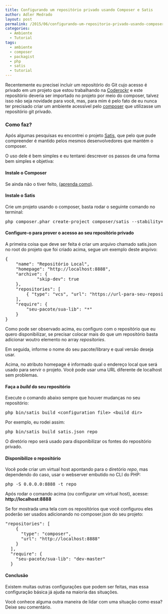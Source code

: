 ```yaml
---
title: Configurando um repositório privado usando Composer e Satis
author: Adler Medrado
layout: post
permalink: /2015/06/configurando-um-repositorio-privado-usando-composer-e-satis/
categories:
  - Ambiente
  - Tutorial
tags:
  - ambiente
  - composer
  - packagist
  - php
  - satis
  - tutorial
---
```

Recentemente eu precisei incluir um repositório do Git cujo acesso é privado em
um projeto que estou trabalhando na [Coderockr][1] e este repositório deveria ser
importado no projeto por meio do composer, talvez isso não seja novidade para você,
mas, para mim é pelo fato de eu nunca ter precisado criar um ambiente acessível
pelo [composer][2] que utilizasse um repositório git privado.

### Como faz?

Após algumas pesquisas eu encontrei o projeto [Satis][3], que pelo que pude
compreender é mantido pelos mesmos desenvolvedores que mantém o composer.

O uso dele é bem simples e eu tentarei descrever os passos de uma forma bem
simples e objetiva:

#### Instale o Composer

Se ainda não o tiver feito, [(aprenda como)][4].

#### Instale o Satis

Crie um projeto usando o composer, basta rodar o seguinte comando no terminal:

<pre>php composer.phar create-project composer/satis --stability=dev --keep-vcs</pre>

#### Configure-o para prover o acesso ao seu repositório privado

A primeira coisa que deve ser feita é criar um arquivo chamado satis.json no
root do projeto que foi criado acima, segue um exemplo deste arqvivo:

<pre>{
    "name": "Repositório Local",
    "homepage": "http://localhost:8888",
    "archive": {
            "skip-dev": true
    },
    "repositories": [
        { "type": "vcs", "url": "https://url-para-seu-repositorio-git/nome-do-seu-repositorio.git" }
    ],
    "require": {
        "seu-pacote/sua-lib": "*"
    }
}</pre>

Como pode ser observado acima, eu configuro com o repositório que eu quero
disponibilizar, se precisar colocar mais do que um repositório basta adicionar
woutro elemento no array *repositories*.

Em seguida, informe o nome do seu pacote/library e qual versão deseja usar.

Acima, no atributo homepage é informado qual o endereço local que será usado para servir o projeto. Você pode usar uma URL diferente de localhost sem problemas.

#### Faça a *build* do seu repositório

Execute o comando abaixo sempre que houver mudanças no seu repositório:

<pre>php bin/satis build &lt;configuration file> &lt;build dir></pre>

Por exemplo, eu rodei assim:

<pre>php bin/satis build satis.json repo</pre>

O diretório repo será usado para disponibilizar os fontes do repositório privado.

#### Disponibilize o repositório

Você pode criar um virtual host apontando para o diretório *repo*, mas dependendo do caso, usar o webserver embutido no CLI do PHP:

<pre>php -S 0.0.0.0:8888 -t repo</pre>

Após rodar o comando acima (ou configurar um virtual host), acesse: **http://localhost:8888**

Se for mostrada uma tela com os repositórios que você configurou eles poderão ser usados adicionando no composer.json do seu projeto:

<pre>"repositories": [
    {
      "type": "composer",
      "url": "http://localhost:8888"
    }
  ],
  "require": {
    "seu-pacote/sua-lib": "dev-master"
  }</pre>

#### Conclusão

Existem muitas outras configurações que podem ser feitas, mas essa configuração básica já ajuda na maioria das situações.

Você conhece alguma outra maneira de lidar com uma situação como essa? Deixe seu comentário.

 [1]: http://coderockr.com
 [2]: https://getcomposer.org
 [3]: https://github.com/composer/satis
 [4]: https://getcomposer.org/doc/00-intro.md
